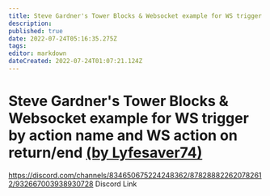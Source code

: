 ```yaml
---
title: Steve Gardner's Tower Blocks & Websocket example for WS trigger by action name and WS action on return/end (by Lyfesaver74)
description: 
published: true
date: 2022-07-24T05:16:35.275Z
tags: 
editor: markdown
dateCreated: 2022-07-24T01:07:21.124Z
---
```


# Steve Gardner's Tower Blocks & Websocket example for WS trigger by action name and WS action on return/end [(by Lyfesaver74)](https://www.twitch.tv/lyfesaver74)

https://discord.com/channels/834650675224248362/878288822620782612/932667003938930728 Discord Link